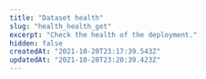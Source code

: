```yaml
---
title: "Dataset health"
slug: "health_health_get"
excerpt: "Check the health of the deployment."
hidden: false
createdAt: "2021-10-20T23:17:39.543Z"
updatedAt: "2021-10-20T23:20:39.423Z"
---
```

